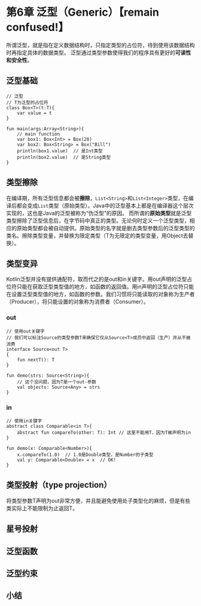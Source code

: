 # 第6章 泛型（Generic）【remain confused!】
所谓泛型，就是指在定义数据结构时，只指定类型的占位符，待到使用该数据结构时再指定具体的数据类型。
泛型通过类型参数使得我们的程序具有更好的**可读性和安全性**。
## 泛型基础
```
// 泛型
// T为泛型的占位符
class Box<T>(t:T){
    var value = t
}

fun main(args:Array<String>){
    // main function
    var box1: Box<Int> = Box(20)
    var box2: Box<String> = Box("Bill")
    println(box1.value)  // 是Int类型
    println(box2.value)  // 是String类型
}
```
## 类型擦除
在编译期，所有泛型信息都会被**擦除**，`List<String>`和`List<Integer>`类型，在编译后都会变成`List`类型（原始类型）。Java中的泛型基本上都是在编译器这个层次实现的，这也是Java的泛型被称为“伪泛型”的原因。
而所谓的**原始类型**就是泛型类型擦除了泛型信息后，在字节码中真正的类型。无论何时定义一个泛型类型，相应的原始类型都会被自动提供。原始类型的名字就是删去类型参数后的泛型类型的类名。擦除类型变量，并替换为限定类型（T为无限定的类型变量，用Object去替换）。
## 类型变异
Kotlin泛型并没有提供通配符，取而代之的是out和in关键字。用out声明的泛型占位符只能在获取泛型类型值的地方，如函数的返回值。用in声明的泛型占位符只能在设置泛型类型值的地方，如函数的参数。我们习惯将只能读取的对象称为生产者（Producer），将只能设置的对象称为消费者（Consumer）。
### out
```
// 使用out关键字
// 我们可以标注Source的类型参数T来确保它仅从Source<T>成员中返回（生产）并从不被消费
interface Source<out T>
{
    fun nextT(): T
}

fun demo(strs: Source<String>){
    // 这个没问题，因为T是一个out-参数
    val objects: Source<Any> = strs
}
```
### in
```
// 使用in关键字
abstract class Comparable<in T>{
    abstract fun compareTo(other: T): Int // 这里不能用T，因为T被声明为in
}

fun demo(x: Comparable<Number>){
    x.compareTo(1.0)  // 1.0是Double类型，是Number的子类型
    val y: Comparable<Double> = x  // OK! 
}
```
## 类型投射（type projection）
将类型参数T声明为out非常方便，并且能避免使用处子类型化的麻烦，但是有些类实际上不能限制为止返回T。
## 星号投射
## 泛型函数
## 泛型约束
## 小结
